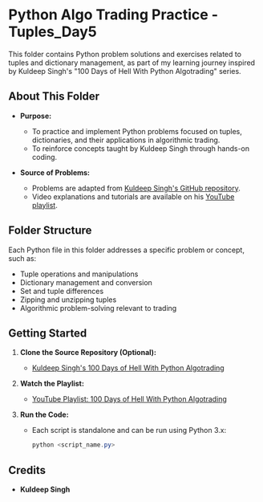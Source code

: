 # Python Algo Trading Practice - Tuples_Day5

This folder contains Python problem solutions and exercises related to tuples and dictionary management, as part of my learning journey inspired by Kuldeep Singh's "100 Days of Hell With Python Algotrading" series.

## About This Folder

- **Purpose:**
  - To practice and implement Python problems focused on tuples, dictionaries, and their applications in algorithmic trading.
  - To reinforce concepts taught by Kuldeep Singh through hands-on coding.

- **Source of Problems:**
  - Problems are adapted from [Kuldeep Singh's GitHub repository](https://github.com/thekuldeepsingh/100-Days-Of-Hell-With-Python-Algotrading).
  - Video explanations and tutorials are available on his [YouTube playlist](https://youtube.com/playlist?list=PLUTKklmYVO37Ik8K1Ftdp4ULk3dMBCKYp&si=49NKjj7Mj4KOxDeO).

## Folder Structure

Each Python file in this folder addresses a specific problem or concept, such as:
- Tuple operations and manipulations
- Dictionary management and conversion
- Set and tuple differences
- Zipping and unzipping tuples
- Algorithmic problem-solving relevant to trading

## Getting Started

1. **Clone the Source Repository (Optional):**
   - [Kuldeep Singh's 100 Days of Hell With Python Algotrading](https://github.com/thekuldeepsingh/100-Days-Of-Hell-With-Python-Algotrading)

2. **Watch the Playlist:**
   - [YouTube Playlist: 100 Days of Hell With Python Algotrading](https://youtube.com/playlist?list=PLUTKklmYVO37Ik8K1Ftdp4ULk3dMBCKYp&si=49NKjj7Mj4KOxDeO)

3. **Run the Code:**
   - Each script is standalone and can be run using Python 3.x:
     ```powershell
     python <script_name.py>
     ```

## Credits

- **Kuldeep Singh**
